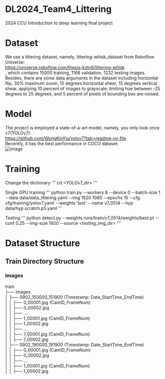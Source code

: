 # DL2024_Team4_Littering
2024 CCU Introduction to deep learning final project

# Dataset
We use a littering dataset, namely, littering-whlsk_dataset from Roboflow Universe:  
https://universe.roboflow.com/thesis-kztn8/littering-whlsk  
, which contains 15000 training, 1168 validation, 1232 testing images.  
Besides, there are some data arguments in the dataset including horizontal flip, 30% maximum zoom, 15 degrees horizontal   shear,  15 degrees vertical shear, applying 10 percent of images to grayscale, limiting hue between -25 degrees to 25 degrees,   and 5 percent of pixels of bounding box are noised.

# Model
The project is employed a state-of-a-art model, namely, you only look once v7(YOLOv7):  
https://github.com/WongKinYiu/yolov7?tab=readme-ov-file  
Recently, it has the best performance in COCO dataset:  
![image](https://raw.githubusercontent.com/WongKinYiu/yolov7/main/figure/performance.png)  



# Training
Change the dictionary
'''
cd <YOLOv7_dir>
'''

Single GPU training
'''
python train.py --workers 8 --device 0 --batch-size 1 --data data/data_littering.yaml --img 1920 1080 --epochs 15 --cfg cfg/training/yolov7.yaml --weights 'test' --name v7_0514 --hyp data/hyp.scratch.p5.yaml
'''

Testing
'''
python detect.py --weights runs/train/v7_0514/weights/best.pt --conf 0.25 --img-size 1920 --source <testing_img_dir>
'''

# Dataset Structure

## Train Directory Structure

### Images
train  
├── images  
│ ├── 0902_150000_151900 (Timestamp: Date_StartTime_EndTime)  
│ │ ├── 0_00001.jpg (CamID_FrameNum)  
│ │ ├── 0_00002.jpg  
│ │ ├── ...  
│ │ ├── 1_00001.jpg (CamID_FrameNum)  
│ │ ├── 1_00002.jpg  
│ │ ├── ...  
│ │ ├── 7_00001.jpg (CamID_FrameNum)  
│ │ ├── 7_00002.jpg  
│ ├── 0902_190000_191900 (Timestamp: Date_StartTime_EndTime)  
│ │ ├── 0_00001.jpg (CamID_FrameNum)  
│ │ ├── 0_00002.jpg  
│ │ ├── ...  
│ │ ├── 1_00001.jpg (CamID_FrameNum)  
│ │ ├── 1_00002.jpg  
